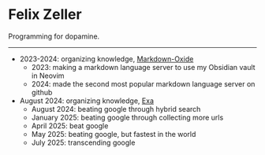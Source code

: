 # Felix Zeller

Programming for dopamine.

---

- 2023-2024: organizing knowledge, [Markdown-Oxide](https://github.com/Feel-ix-343/markdown-oxide)
  - 2023: making a markdown language server to use my Obsidian vault in Neovim
  - 2024: made the second most popular markdown language server on github
- August 2024: organizing knowledge, [Exa](https://exa.ai)
  - August 2024: beating google through hybrid search
  - January 2025: beating google through collecting more urls
  - April 2025: beat google
  - May 2025: beating google, but fastest in the world
  - July 2025: transcending google

